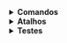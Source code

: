 <details>
    <summary><strong>Comandos</strong></summary>
    <br />
    <pre>yarn init</pre>
    <pre>yarn add express</pre>
    <pre>yarn add @types/express -D</pre>
    <pre>yarn add typescript -D</pre>
    <pre>yarn tsc --init</pre>
    <pre>yarn add ts-node-dev -D</pre>
    <pre>yarn add typeorm reflect-metadata</pre>
    <pre>yarn add sqlite3</pre>
    <pre>yarn dev</pre>
    <pre>yarn typeorm</pre>
    <pre>npx typeorm migration:create -n CreateUsers</pre>
    <pre>yarn typeorm migration:run</pre>
    <pre>yarn typeorm migration:revert</pre>
    <pre>yarn add uuid</pre>
    <pre>yarn add @types/uuid -D</pre>
    <pre>npx typeorm migration:create -n CreateSurveys</pre>
    <pre>yarn add jest @types/jest -D</pre>
    <pre>npx jest --init</pre>
    <pre>yarn add ts-jest -D</pre>
    <pre>npm i --save-dev @types/jest</pre>
    <pre>npm i jest -D</pre>
    <pre>yarn add cross-env -D</pre>
    <pre>npm install supertest @types/supertest -D</pre>
    <pre>npx typeorm migration:create -n CreateSurveysUsers</pre>
    <pre>npm i nodemailer</pre>
    <pre>npm install handlebars</pre>
    <pre></pre>
    <pre></pre>
</details>

<details>
    <summary><strong>Atalhos</strong></summary>
    <br />
    <p align="left">
        <ul>
            <li>Removendo os imports: Alt + Shift + O</li>
            <li>Renomear mais de uma linha: Ctrl + Shift + L</li>
            <li></li>
            <li></li>
        </ul>
    </p>
</details>

<details>
    <summary><strong>Testes</strong></summary>
    <br />
    <p align="left">
        <strong>Testes Automatizados</strong><br /><br />
        <ol>
            <li>Testes Unitários</li>
            <li>
                Testes de Integração <br />
                -> routes -> controller -> respository <br />
                <- repository <- controller <- response
            </li>
        </ol>
    </p>
</details>